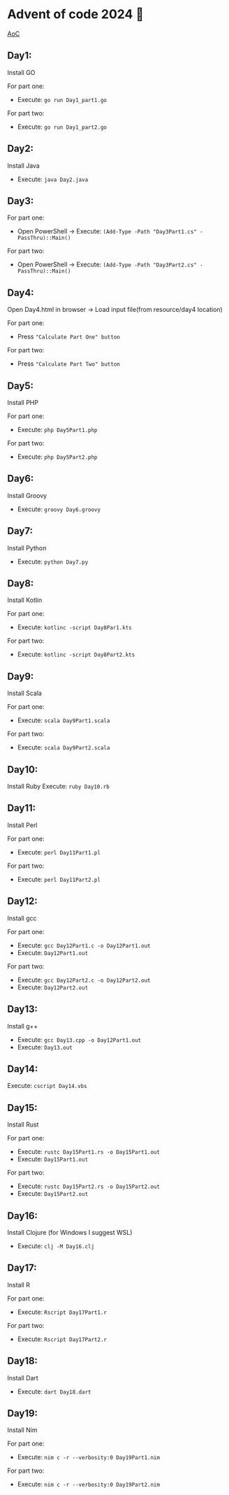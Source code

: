 # Advent of code 2024 🎄

[AoC](https://adventofcode.com/2024)


## **Day1:**  

Install GO  

For part one:  
- Execute: `go run Day1_part1.go`  

For part two:  
- Execute: `go run Day1_part2.go`  


## **Day2:**  
Install Java  
- Execute: `java Day2.java`  

## **Day3:**  
For part one:  
- Open PowerShell -> Execute: `(Add-Type -Path "Day3Part1.cs" -PassThru)::Main()`

For part two:  
- Open PowerShell -> Execute: `(Add-Type -Path "Day3Part2.cs" -PassThru)::Main()`  


## **Day4:**  
Open Day4.html in browser -> Load input file(from resource/day4 location)  

For part one:  
- Press `"Calculate Part One" button`  

For part two:  
- Press `"Calculate Part Two" button`  


## **Day5:**  
Install PHP  

For part one:  
- Execute: `php Day5Part1.php`  

For part two:  
- Execute: `php Day5Part2.php`  


## **Day6:**  
Install Groovy  
- Execute: `groovy Day6.groovy`  


## **Day7:**  
Install Python  
- Execute: `python Day7.py`  


## **Day8:**  
Install Kotlin  

For part one:  
- Execute: `kotlinc -script Day8Par1.kts`  

For part two:  
- Execute: `kotlinc -script Day8Part2.kts`  


## **Day9:**  
Install Scala

For part one:  
- Execute: `scala Day9Part1.scala`  

For part two:  
- Execute: `scala Day9Part2.scala`  


## **Day10:**  
Install Ruby
Execute: `ruby Day10.rb`


## **Day11:**  
Install Perl

For part one:  
- Execute: `perl Day11Part1.pl`  

For part two:  
- Execute: `perl Day11Part2.pl` 


## **Day12:**  
Install gcc

For part one:  
- Execute: `gcc Day12Part1.c -o Day12Part1.out`
- Execute: `Day12Part1.out`

For part two:  
- Execute: `gcc Day12Part2.c -o Day12Part2.out`
- Execute: `Day12Part2.out`


## **Day13:**  
Install g++
- Execute: `gcc Day13.cpp -o Day12Part1.out`
- Execute: `Day13.out`


## **Day14:**  
Execute: `cscript Day14.vbs`


## **Day15:**  
Install Rust

For part one: 
- Execute: `rustc Day15Part1.rs -o Day15Part1.out`
- Execute: `Day15Part1.out`

For part two: 
- Execute: `rustc Day15Part2.rs -o Day15Part2.out`
- Execute: `Day15Part2.out`


## **Day16:**  
Install Clojure (for Windows I suggest WSL)
- Execute: `clj -M Day16.clj`


## **Day17:**  
Install R

For part one: 
- Execute: `Rscript Day17Part1.r`

For part two: 
- Execute: `Rscript Day17Part2.r`


## **Day18:**
Install Dart
- Execute: `dart Day18.dart`


## **Day19:**
Install Nim

For part one: 
- Execute: `nim c -r --verbosity:0 Day19Part1.nim`

For part two: 
- Execute: `nim c -r --verbosity:0 Day19Part2.nim`